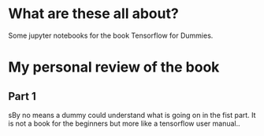 # What are these all about?Some jupyter notebooks for the book Tensorflow for Dummies.

# My personal review of the book

## Part 1
sBy no means a dummy could understand what is going on in the fist part. 
It is not a book for the beginners but more like a tensorflow user manual..


